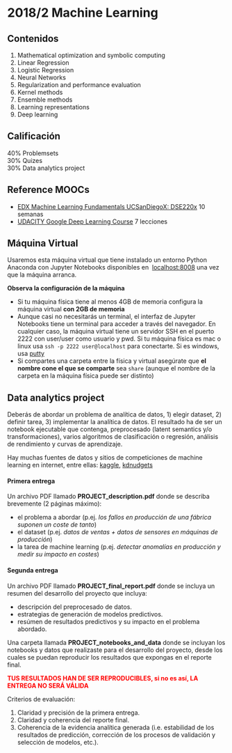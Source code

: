 # 2018/2 Machine Learning

## Contenidos

1. Mathematical optimization and symbolic computing
2. Linear Regression
3. Logistic Regression
4. Neural Networks
5. Regularization and performance evaluation
6. Kernel methods
7. Ensemble methods
8. Learning representations
9. Deep learning



## Calificación

40% Problemsets<br/>
30% Quizes<br/>
30% Data analytics project

## Reference MOOCs

- [EDX Machine Learning Fundamentals UCSanDiegoX: DSE220x](https://courses.edx.org/courses/course-v1:UCSanDiegoX+DS220x+1T2018/course/) 10 semanas
- [UDACITY Google Deep Learning Course](https://classroom.udacity.com/courses/ud730) 7 lecciones

## Máquina Virtual

Usaremos esta máquina virtual que tiene instalado un entorno Python Anaconda con Jupyter Notebooks disponibles en  [localhost:8008](http://localhost:8008) una vez que la máquina arranca.

**Observa la configuración de la máquina**

- Si tu máquina física tiene al menos 4GB de memoria configura la máquina virtual **con 2GB de memoria**
- Aunque casi no necesitarás un terminal, el interfaz de Jupyter Notebooks tiene un terminal para acceder a través del navegador. En cualquier caso, la máquina virtual tiene un servidor SSH en el puerto 2222 con user/user como usuario y pwd. Si tu máquina física es mac o linux usa `ssh -p 2222 user@localhost` para conectarte. Si es windows, usa [putty](https://www.putty.org/)
- Si compartes una carpeta entre la física y virtual asegúrate que **el nombre cone el que se comparte** sea `share` (aunque el nombre de la carpeta en la máquina física puede ser distinto)


## Data analytics project

Deberás de abordar un problema de analítica de datos, 1) elegir dataset, 2) definir tarea, 3) implementar la analítica de datos. El resultado ha de ser un notebook ejecutable que contenga, preprocesado (latent semantics y/o transformaciones), varios algoritmos de clasificación o regresión, análisis de rendimiento y curvas de aprendizaje.

Hay muchas fuentes de datos y sitios de competiciones de machine learning en internet, entre ellas: [kaggle](https://www.kaggle.com/competitions), [kdnudgets](http://www.kdnuggets.com/competitions/) 


#### Primera entrega

Un archivo PDF llamado **PROJECT_description.pdf** donde se describa brevemente (2 páginas máximo):

- el problema a abordar (p.ej. _los fallos en producción de una fábrica suponen un coste de tanto_)
- el dataset (p.ej. _datos de ventas + datos de sensores en máquinas de producción_)
- la tarea de machine learning (p.ej. _detectar anomalías en producción y medir su impacto en costes_)

#### Segunda entrega

Un archivo PDF llamado **PROJECT_final_report.pdf** donde se incluya un resumen del desarrollo del proyecto que incluya:

- descripción del preprocesado de datos.
- estrategias de generación de modelos predictivos.
- resúmen de resultados predictivos y su impacto en el problema abordado.

Una carpeta llamada **PROJECT_notebooks_and_data** donde se incluyan los notebooks y datos que realizaste para el desarrollo del proyecto, desde los cuales se puedan reproducir los resultados que expongas en el reporte final.

<font color="RED"><b>TUS RESULTADOS HAN DE SER REPRODUCIBLES, si no es así, LA ENTREGA NO SERÁ VÁLIDA</b></font> 


Criterios de evaluación: 

1. Claridad y precisión de la primera entrega.
2. Claridad y coherencia del reporte final.
3. Coherencia de la evidencia analítica generada (i.e. estabilidad de los resultados de predicción, corrección de los procesos de validación y selección de modelos, etc.).